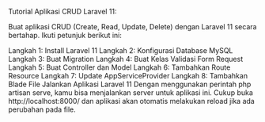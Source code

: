 Tutorial Aplikasi CRUD Laravel 11:

Buat aplikasi CRUD (Create, Read, Update, Delete) dengan Laravel 11 secara bertahap. Ikuti petunjuk berikut ini:

Langkah 1: Install Laravel 11
Langkah 2: Konfigurasi Database MySQL
Langkah 3: Buat Migration
Langkah 4: Buat Kelas Validasi Form Request
Langkah 5: Buat Controller dan Model
Langkah 6: Tambahkan Route Resource
Langkah 7: Update AppServiceProvider
Langkah 8: Tambahkan Blade File
Jalankan Aplikasi Laravel 11
Dengan menggunakan perintah php artisan serve, kamu bisa menjalankan server untuk aplikasi ini. Cukup buka http://localhost:8000/ dan aplikasi akan otomatis melakukan reload jika ada perubahan pada file.
